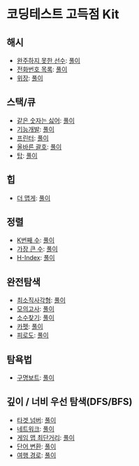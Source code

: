 코딩테스트 고득점 Kit
===

해시
---

- [완주하지 못한 선수](https://programmers.co.kr/learn/courses/30/lessons/42576): [풀이](./hash/42576.java)
- [전화번호 목록](https://programmers.co.kr/learn/courses/30/lessons/42577): [풀이](./hash/42577.java)
- [위장](https://programmers.co.kr/learn/courses/30/lessons/42578): [풀이](./hash/42578.java)

스택/큐
---

- [같은 숫자는 싫어](https://programmers.co.kr/learn/courses/30/lessons/12906): [풀이](./stack-queue/12906.java)
- [기능개발](https://programmers.co.kr/learn/courses/30/lessons/42586): [풀이](./stack-queue/42586.java)
- [프린터](https://programmers.co.kr/learn/courses/30/lessons/42587): [풀이](./stack-queue/42587.java)
- [올바른 괄호](https://school.programmers.co.kr/learn/courses/30/lessons/12909): [풀이](./stack-queue/12909.java)
- [탑](https://programmers.co.kr/learn/courses/30/lessons/42588): [풀이](./stack-queue/42588.java)

힙
---

- [더 맵게](https://programmers.co.kr/learn/courses/30/lessons/42626): [풀이](./heap/42626.java)

정렬
---

- [K번째 수](https://programmers.co.kr/learn/courses/30/lessons/42748): [풀이](./sort/42748.java)
- [가장 큰 수](https://programmers.co.kr/learn/courses/30/lessons/42746): [풀이](./sort/42746.java)
- [H-Index](https://programmers.co.kr/learn/courses/30/lessons/42747): [풀이](./sort/42747.java)

완전탐색
---

- [최소직사각형](https://programmers.co.kr/learn/courses/30/lessons/86491): [풀이](./full-search/86491.java)
- [모의고사](https://programmers.co.kr/learn/courses/30/lessons/42840): [풀이](./full-search/42840.java)
- [소수찾기](https://programmers.co.kr/learn/courses/30/lessons/42839): [풀이](./full-search/42839.java)
- [카펫](https://programmers.co.kr/learn/courses/30/lessons/42842): [풀이](./full-search/42842.java)
- [피로도](https://school.programmers.co.kr/learn/courses/30/lessons/87946): [풀이](./full-search/87946.java)

탐욕법
---

- [구명보트](https://programmers.co.kr/learn/courses/30/lessons/42885): [풀이](./greedy/42885.java)

깊이 / 너비 우선 탐색(DFS/BFS)
---

- [타겟 넘버](https://programmers.co.kr/learn/courses/30/lessons/43165): [풀이](./dfs-bfs/43165.java)
- [네트워크](https://programmers.co.kr/learn/courses/30/lessons/43162): [풀이](./dfs-bfs/43162.java)
- [게임 맵 최단거리](https://programmers.co.kr/learn/courses/30/lessons/1844): [풀이](./dfs-bfs/1844.java)
- [단어 변환](https://programmers.co.kr/learn/courses/30/lessons/43163): [풀이](./dfs-bfs/43163.java)
- [여행 경로](https://programmers.co.kr/learn/courses/30/lessons/43164): [풀이](./dfs-bfs/43164.java)
